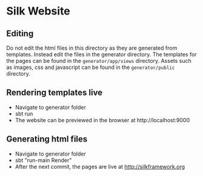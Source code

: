 # Silk Website

## Editing

Do not edit the html files in this directory as they are generated from templates. Instead edit the files in the generator directory. The templates for the pages can be found in the `generator/app/views` directory. Assets such as images, css and javascript can be found in the `generator/public` directory. 

## Rendering templates live

* Navigate to generator folder
* sbt run
* The website can be previewed in the browser at http://localhost:9000

## Generating html files

* Navigate to generator folder
* sbt "run-main Render"
* After the next commit, the pages are live at http://silkframework.org
